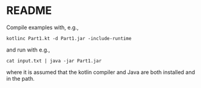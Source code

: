 # README

Compile examples with, e.g.,
```
kotlinc Part1.kt -d Part1.jar -include-runtime
```
and run with e.g.,
```
cat input.txt | java -jar Part1.jar 
```
where it is assumed that the kotlin compiler and Java are both installed and in the path.

